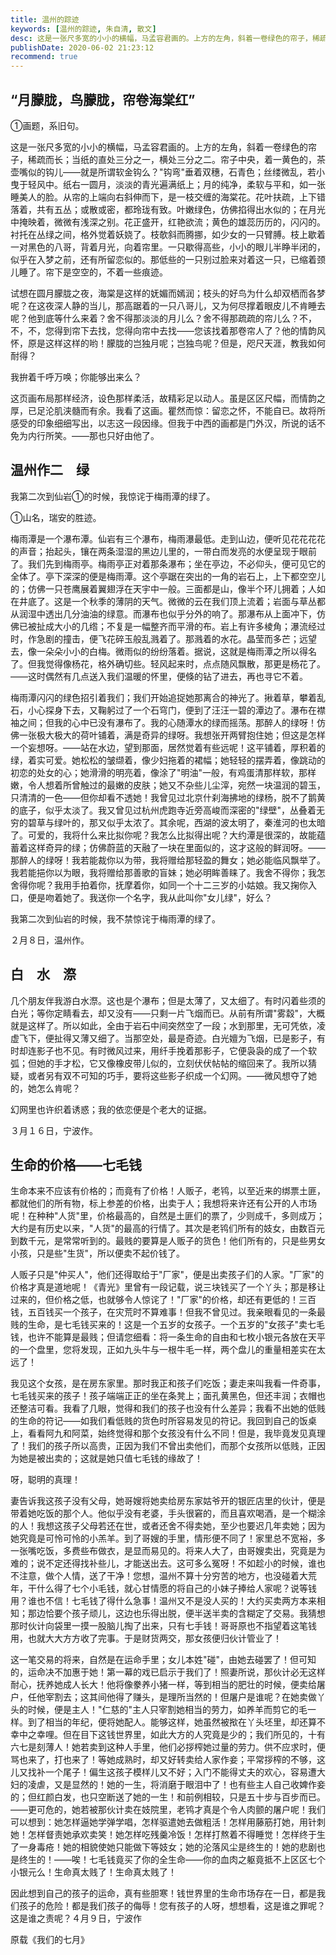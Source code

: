 ```yaml
---
title: 温州的踪迹
keywords: [温州的踪迹, 朱自清, 散文]
desc: 这是一张尺多宽的小小的横幅，马孟容君画的。上方的左角，斜着一卷绿色的帘子，稀疏而长；当纸的直处三分之一，横处三分之二。帘子中央，着一黄色的，茶壶嘴似的钩儿——就是所谓软金钩么？"钩弯"垂着双穗，石青色；丝缕微乱，若小曳于轻风中。
publishDate: 2020-06-02 21:23:12
recommend: true
---
```


## “月朦胧，鸟朦胧，帘卷海棠红”

①画题，系旧句。

这是一张尺多宽的小小的横幅，马孟容君画的。上方的左角，斜着一卷绿色的帘子，稀疏而长；当纸的直处三分之一，横处三分之二。帘子中央，着一黄色的，茶壶嘴似的钩儿——就是所谓软金钩么？"钩弯"垂着双穗，石青色；丝缕微乱，若小曳于轻风中。纸右一圆月，淡淡的青光遍满纸上；月的纯净，柔软与平和，如一张睡美人的脸。从帘的上端向右斜伸而下，是一枝交缠的海棠花。花叶扶疏，上下错落着，共有五丛；或散或密，都玲珑有致。叶嫩绿色，仿佛掐得出水似的；在月光中掩映着，微微有浅深之别。花正盛开，红艳欲流；黄色的雄蕊历历的，闪闪的。衬托在丛绿之间，格外觉着妖娆了。枝欹斜而腾挪，如少女的一只臂膊。枝上歇着一对黑色的八哥，背着月光，向着帘里。一只歇得高些，小小的眼儿半睁半闭的，似乎在入梦之前，还有所留恋似的。那低些的一只别过脸来对着这一只，已缩着颈儿睡了。帘下是空空的，不着一些痕迹。

试想在圆月朦胧之夜，海棠是这样的妩媚而嫣润；枝头的好鸟为什么却双栖而各梦呢？在这夜深人静的当儿，那高踞着的一只八哥儿，又为何尽撑着眼皮儿不肯睡去呢？他到底等什么来着？舍不得那淡淡的月儿么？舍不得那疏疏的帘儿么？不，不，不，您得到帘下去找，您得向帘中去找——您该找着那卷帘人了？他的情韵风怀，原是这样这样的哟！朦胧的岂独月呢；岂独鸟呢？但是，咫尺天涯，教我如何耐得？

我拚着千呼万唤；你能够出来么？

这页画布局那样经济，设色那样柔活，故精彩足以动人。虽是区区尺幅，而情韵之厚，已足沦肌浃髓而有余。我看了这画。瞿然而惊：留恋之怀，不能自已。故将所感受的印象细细写出，以志这一段因缘。但我于中西的画都是门外汉，所说的话不免为内行所笑。——那也只好由他了。

## 温州作二　绿

我第二次到仙岩①的时候，我惊诧于梅雨潭的绿了。

①山名，瑞安的胜迹。

梅雨潭是一个瀑布潭。仙岩有三个瀑布，梅雨瀑最低。走到山边，便听见花花花花的声音；抬起头，镶在两条湿湿的黑边儿里的，一带白而发亮的水便呈现于眼前了。我们先到梅雨亭。梅雨亭正对着那条瀑布；坐在亭边，不必仰头，便可见它的全体了。亭下深深的便是梅雨潭。这个亭踞在突出的一角的岩石上，上下都空空儿的；仿佛一只苍鹰展着翼翅浮在天宇中一般。三面都是山，像半个环儿拥着；人如在井底了。这是一个秋季的薄阴的天气。微微的云在我们顶上流着；岩面与草丛都从润湿中透出几分油油的绿意。而瀑布也似乎分外的响了。那瀑布从上面冲下，仿佛已被扯成大小的几绺；不复是一幅整齐而平滑的布。岩上有许多棱角；瀑流经过时，作急剧的撞击，便飞花碎玉般乱溅着了。那溅着的水花。晶莹而多芒；远望去，像一朵朵小小的白梅。微雨似的纷纷落着。据说，这就是梅雨潭之所以得名了。但我觉得像杨花，格外确切些。轻风起来时，点点随风飘散，那更是杨花了。——这时偶然有几点送入我们温暖的怀里，便倏的钻了进去，再也寻它不着。

梅雨潭闪闪的绿色招引着我们；我们开始追捉她那离合的神光了。揪着草，攀着乱石，小心探身下去，又鞠躬过了一个石穹门，便到了汪汪一碧的潭边了。瀑布在襟袖之间；但我的心中已没有瀑布了。我的心随潭水的绿而摇荡。那醉人的绿呀！仿佛一张极大极大的荷叶铺着，满是奇异的绿呀。我想张开两臂抱住她；但这是怎样一个妄想呀。——站在水边，望到那面，居然觉着有些远呢！这平铺着，厚积着的绿，着实可爱。她松松的皱缬着，像少妇拖着的裙幅；她轻轻的摆弄着，像跳动的初恋的处女的心；她滑滑的明亮着，像涂了"明油"一般，有鸡蛋清那样软，那样嫩，令人想着所曾触过的最嫩的皮肤；她又不杂些儿尘滓，宛然一块温润的碧玉，只清清的一色——但你却看不透她！我曾见过北京什刹海拂地的绿杨，脱不了鹅黄的底子，似乎太淡了。我又曾见过杭州虎跑寺近旁高峻而深密的"绿壁"，丛叠着无穷的碧草与绿叶的，那又似乎太浓了。其余呢，西湖的波太明了，秦淮河的也太暗了。可爱的，我将什么来比拟你呢？我怎么比拟得出呢？大约潭是很深的，故能蕴蓄着这样奇异的绿；仿佛蔚蓝的天融了一块在里面似的，这才这般的鲜润呀。——那醉人的绿呀！我若能裁你以为带，我将赠给那轻盈的舞女；她必能临风飘举了。我若能挹你以为眼，我将赠给那善歌的盲妹；她必明眸善睐了。我舍不得你；我怎舍得你呢？我用手拍着你，抚摩着你，如同一个十二三岁的小姑娘。我又掬你入口，便是吻着她了。我送你一个名字，我从此叫你"女儿绿"，好么？

我第二次到仙岩的时候，我不禁惊诧于梅雨潭的绿了。

２月８日，温州作。

## 白　水　漈

几个朋友伴我游白水漈。这也是个瀑布；但是太薄了，又太细了。有时闪着些须的白光；等你定睛看去，却又没有——只剩一片飞烟而已。从前有所谓"雾縠"，大概就是这样了。所以如此，全由于岩石中间突然空了一段；水到那里，无可凭依，凌虚飞下，便扯得又薄又细了。当那空处，最是奇迹。白光嬗为飞烟，已是影子，有时却连影子也不见。有时微风过来，用纤手挽着那影子，它便袅袅的成了一个软弧；但她的手才松，它又像橡皮带儿似的，立刻伏伏帖帖的缩回来了。我所以猜疑，或者另有双不可知的巧手，要将这些影子织成一个幻网。——微风想夺了她的，她怎么肯呢？

幻网里也许织着诱惑；我的依恋便是个老大的证据。

３月１６日，宁波作。

## 生命的价格——七毛钱

生命本来不应该有价格的；而竟有了价格！人贩子，老鸨，以至近来的绑票土匪，都就他们的所有物，标上参差的价格，出卖于人；我想将来许还有公开的人市场呢！在种种"人货"里，价格最高的，自然是土匪们的票了，少则成千，多则成万；大约是有历史以来，"人货"的最高的行情了。其次是老鸨们所有的妓女，由数百元到数千元，是常常听到的。最贱的要算是人贩子的货色！他们所有的，只是些男女小孩，只是些"生货"，所以便卖不起价钱了。

人贩子只是"仲买人"，他们还得取给于"厂家"，便是出卖孩子们的人家。"厂家"的价格才真是道地呢！《青光》里曾有一段记载，说三块钱买了一个丫头；那是移让过来的，但价格之低，也就够令人惊诧了！"厂家"的价格，却还有更低的！三百钱，五百钱买一个孩子，在灾荒时不算难事！但我不曾见过。我亲眼看见的一条最贱的生命，是七毛钱买来的！这是一个五岁的女孩子。一个五岁的"女孩子"卖七毛钱，也许不能算是最贱；但请您细看：将一条生命的自由和七枚小银元各放在天平的一个盘里，您将发现，正如九头牛与一根牛毛一样，两个盘儿的重量相差实在太远了！

我见这个女孩，是在房东家里。那时我正和孩子们吃饭；妻走来叫我看一件奇事，七毛钱买来的孩子！孩子端端正正的坐在条凳上；面孔黄黑色，但还丰润；衣帽也还整洁可看。我看了几眼，觉得和我们的孩子也没有什么差异；我看不出她的低贱的生命的符记——如我们看低贱的货色时所容易发见的符记。我回到自己的饭桌上，看看阿九和阿菜，始终觉得和那个女孩没有什么不同！但是，我毕竟发见真理了！我们的孩子所以高贵，正因为我们不曾出卖他们，而那个女孩所以低贱，正因为她是被出卖的；这就是她只值七毛钱的缘故了！

呀，聪明的真理！

妻告诉我这孩子没有父母，她哥嫂将她卖给房东家姑爷开的银匠店里的伙计，便是带着她吃饭的那个人。他似乎没有老婆，手头很窘的，而且喜欢喝酒，是一个糊涂的人！我想这孩子父母若还在世，或者还舍不得卖她，至少也要迟几年卖她；因为她究竟是可怜可怜的小羔羊。到了哥嫂的手里，情形便不同了！家里总不宽裕，多一张嘴吃饭，多费些布做衣，是显而易见的。将来人大了，由哥嫂卖出，究竟是为难的；说不定还得找补些儿，才能送出去。这可多么冤呀！不如趁小的时候，谁也不注意，做个人情，送了干净！您想，温州不算十分穷苦的地方，也没碰着大荒年，干什么得了七个小毛钱，就心甘情愿的将自己的小妹子捧给人家呢？说等钱用？谁也不信！七毛钱了得什么急事！温州又不是没人买的！大约买卖两方本来相知；那边恰要个孩子顽儿，这边也乐得出脱，便半送半卖的含糊定了交易。我猜想那时伙计向袋里一摸一股脑儿掏了出来，只有七手钱！哥哥原也不指望着这笔钱用，也就大大方方收了完事。于是财货两交，那女孩便归伙计管业了！

这一笔交易的将来，自然是在运命手里；女儿本姓"碰"，由她去碰罢了！但可知的，运命决不加惠于她！第一幕的戏已启示于我们了！照妻所说，那伙计必无这样耐心，抚养她成人长大！他将像豢养小猪一样，等到相当的肥壮的时候，便卖给屠户，任他宰割去；这其间他得了赚头，是理所当然的！但屠户是谁呢？在她卖做丫头的时候，便是主人！"仁慈的"主人只宰割她相当的劳力，如养羊而剪它的毛一样。到了相当的年纪，便将她配人。能够这样，她虽然被揿在丫头坯里，却还算不幸中之幸哩。但在目下这钱世界里，如此大方的人究竟是少的；我们所见的，十有六七是刻薄人！她若卖到这种人手里，他们必拶榨她过量的劳力。供不应求时，便骂也来了，打也来了！等她成熟时，却又好转卖给人家作妾；平常拶榨的不够，这儿又找补一个尾子！偏生这孩子模样儿又不好；入门不能得丈夫的欢心，容易遭大妇的凌虐，又是显然的！她的一生，将消磨于眼泪中了！也有些主人自己收婢作妾的；但红颜白发，也只空断送了她的一生！和前例相较，只是五十步与百步而已。——更可危的，她若被那伙计卖在妓院里，老鸨才真是个令人肉颤的屠户呢！我们可以想到：她怎样逼她学弹学唱，怎样驱遣她去做粗活！怎样用藤筋打她，用针刺她！怎样督责她承欢卖笑！她怎样吃残羹冷饭！怎样打熬着不得睡觉！怎样终于生了一身毒疮！她的相貌使她只能做下等妓女；她的沦落风尘是终生的！她的悲剧也是终生的！——唉！七毛钱竟买了你的全生命——你的血肉之躯竟抵不上区区七个小银元么！生命真太贱了！生命真太贱了！

因此想到自己的孩子的运命，真有些胆寒！钱世界里的生命市场存在一日，都是我们孩子的危险！都是我们孩子的侮辱！您有孩子的人呀，想想看，这是谁之罪呢？这是谁之责呢？４月９日，宁波作

原载《我们的七月》
